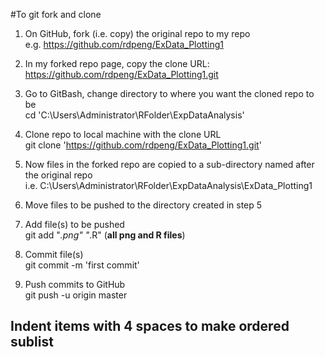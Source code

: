 #To git fork and clone   

1. On GitHub, fork (i.e. copy) the original repo to my repo   
e.g. https://github.com/rdpeng/ExData_Plotting1   

2. In my forked repo page, copy the clone URL: https://github.com/rdpeng/ExData_Plotting1.git   

3. Go to GitBash, change directory to where you want the cloned repo to be   	
cd 'C:\Users\Administrator\RFolder\ExpDataAnalysis'   

4. Clone repo to local machine with the clone URL   
git clone 'https://github.com/rdpeng/ExData_Plotting1.git'   

5. Now files in the forked repo are copied to a sub-directory named after the original repo   
   i.e. C:\Users\Administrator\RFolder\ExpDataAnalysis\ExData_Plotting1   

6. Move files to be pushed to the directory created in step 5   

7. Add file(s) to be pushed   
git add "*.png" "*.R"  (**all png and R files**)

8. Commit file(s)    
git commit -m 'first commit'   

9. Push commits to GitHub   
git push -u origin master


## Indent items with 4 spaces to make ordered sublist